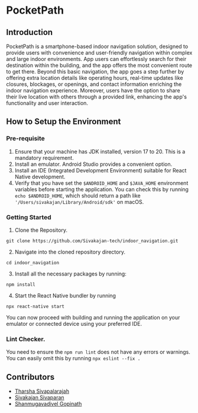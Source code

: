 # PocketPath

## Introduction
PocketPath is a smartphone-based indoor navigation solution, designed to provide users with convenience and user-friendly navigation within complex and large indoor environments.  App users can effortlessly search for their destination within the building, and the app offers the most convenient route to get there. Beyond this basic navigation, the app goes a step further by offering extra location details like operating hours, real-time updates like closures, blockages, or openings, and contact information enriching the indoor navigation experience. Moreover, users have the option to share their live location with others through a provided link, enhancing the app's functionality and user interaction.

## How to Setup the Environment

### Pre-requisite
1. Ensure that your machine has JDK installed, version 17 to 20. This is a mandatory requirement.
2. Install an emulator. Android Studio provides a convenient option.
3. Install an IDE (Integrated Development Environment) suitable for React Native development.
4. Verify that you have set the `$ANDROID_HOME` and `$JAVA_HOME` environment variables before starting the application. You can check this by running `echo $ANDROID_HOME`, which should return a path like `'/Users/sivakajan/Library/Android/sdk'` on macOS.

### Getting Started

1. Clone the Repository.
```
git clone https://github.com/Sivakajan-tech/indoor_navigation.git
```
2. Navigate into the cloned repository directory.
```
cd indoor_navigation
```

3. Install all the necessary packages by running:
```
npm install
```
   
4. Start the React Native bundler by running
```
npx react-native start
```
You can now proceed with building and running the application on your emulator or connected device using your preferred IDE.

### Lint Checker.
You need to ensure the `npm run lint` does not have any errors or warnings. You can easily omit this by running `npx eslint --fix .`

## Contributors
- [Tharsha Sivapalarajah](https://github.com/Tharsha-Sivapalarajah) <br>
- [Sivakajan Sivaparan](https://github.com/sivakajan-tech) <br>
- [Shanmugavadivel Gopinath](https://github.com/shangopi) <br>
